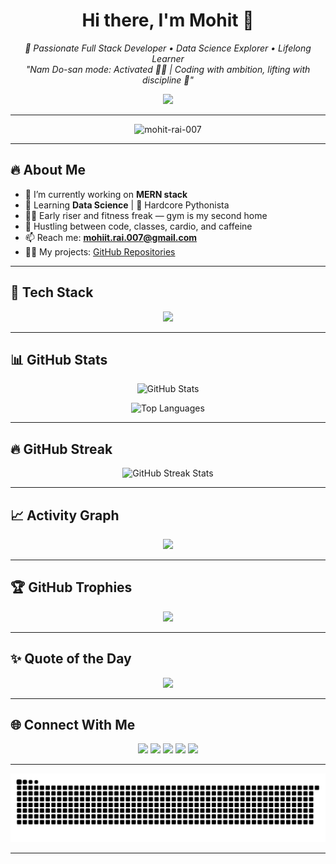 <h1 align="center">Hi there, I'm Mohit 👋</h1>

<p align="center">
  <em>🚀 Passionate Full Stack Developer • Data Science Explorer • Lifelong Learner</em><br>
  <em>"Nam Do-san mode: Activated 👨‍💻 | Coding with ambition, lifting with discipline 💪"</em>
</p>

<p align="center">
  <img src="https://capsule-render.vercel.app/api?type=waving&color=gradient&height=120&section=header"/>
</p>

---

<p align="center">
  <img src="https://komarev.com/ghpvc/?username=mohit-rai-007&label=Profile%20views&color=0e75b6&style=flat" alt="mohit-rai-007" />
</p>

---

## 🔥 About Me

- 🔭 I’m currently working on **MERN stack**
- 🌱 Learning **Data Science** | 🐍 Hardcore Pythonista
- 🏋️‍♂️ Early riser and fitness freak — gym is my second home
- 🌙 Hustling between code, classes, cardio, and caffeine
- 📫 Reach me: **mohiit.rai.007@gmail.com**
- 👨‍💻 My projects: [GitHub Repositories](https://github.com/Mohit-Rai-007?tab=repositories)

---

## 🧰 Tech Stack

<p align="center">
  <img src="https://skillicons.dev/icons?i=js,ts,react,nextjs,nodejs,express,mongodb,mysql,python,java,html,css,bootstrap,tailwind,git,github,vue,postman,tensorflow,pytorch,figma,vscode,postgreSQL,linux" />
</p>

---

## 📊 GitHub Stats

<p align="center">
  <img src="https://github-readme-stats.vercel.app/api?username=mohit-rai-007&show_icons=true&theme=radical" alt="GitHub Stats" />
</p>

<p align="center">
  <img src="https://github-readme-stats.vercel.app/api/top-langs?username=mohit-rai-007&layout=compact&theme=radical" alt="Top Languages" />
</p>

---

## 🔥 GitHub Streak

<p align="center">
  <img src="https://streak-stats.demolab.com/?user=mohit-rai-007" alt="GitHub Streak Stats" />
</p>

---

## 📈 Activity Graph

<p align="center">
  <img src="https://github-readme-activity-graph.vercel.app/graph?username=mohit-rai-007&theme=react-dark&hide_border=true" />
</p>

---

## 🏆 GitHub Trophies

<p align="center">
  <img src="https://github-profile-trophy.vercel.app/?username=mohit-rai-007&theme=gruvbox&column=7" />
</p>

---

## ✨ Quote of the Day

<p align="center">
  <img src="https://quotes-github-readme.vercel.app/api?type=horizontal&theme=radical" />
</p>

---

## 🌐 Connect With Me

<p align="center">
  <a href="https://linkedin.com/in/mohit rai" target="blank"><img src="https://img.shields.io/badge/LinkedIn-blue?style=for-the-badge&logo=linkedin&logoColor=white"/></a>
  <a href="https://kaggle.com/mohitrai007" target="blank"><img src="https://img.shields.io/badge/Kaggle-20BEFF?style=for-the-badge&logo=kaggle&logoColor=white"/></a>
  <a href="https://instagram.com/mohit_rai_007" target="blank"><img src="https://img.shields.io/badge/Instagram-E4405F?style=for-the-badge&logo=instagram&logoColor=white"/></a>
  <a href="https://leetcode.com/mohit_rai_07" target="blank"><img src="https://img.shields.io/badge/LeetCode-FFA116?style=for-the-badge&logo=leetcode&logoColor=black"/></a>
  <a href="https://discord.gg/mohit_rai_007" target="blank"><img src="https://img.shields.io/badge/Discord-7289DA?style=for-the-badge&logo=discord&logoColor=white"/></a>
</p>

---

<p align="center">
  <img src="https://github.com/mohit-rai-007/mohit-rai-007/blob/output/github-contribution-grid-snake.svg" alt="snake" />
</p>

---

<!-- End of README -->
